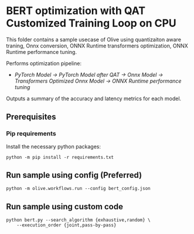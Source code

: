# BERT optimization with QAT Customized Training Loop on CPU
This folder contains a sample usecase of Olive using quantizaiton aware traning, Onnx conversion, ONNX Runtime transformers optimization,
ONNX Runtime performance tuning.

Performs optimization pipeline:
- *PyTorch Model -> PyTorch Model after QAT -> Onnx Model -> Transformers Optimized Onnx Model -> ONNX Runtime performance tuning*

Outputs a summary of the accuracy and latency metrics for each model.

## Prerequisites
### Pip requirements
Install the necessary python packages:
```
python -m pip install -r requirements.txt
```

## Run sample using config (Preferred)
```
python -m olive.workflows.run --config bert_config.json
```

## Run sample using custom code
```
python bert.py --search_algorithm {exhaustive,random} \
    --execution_order {joint,pass-by-pass}
```
